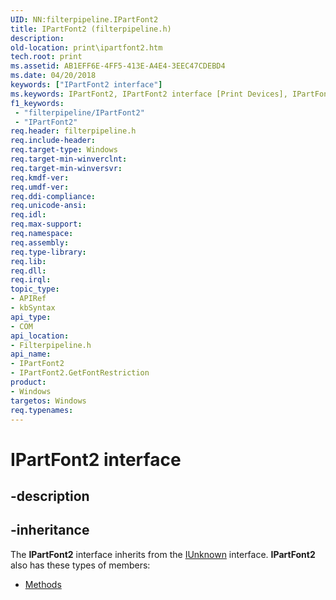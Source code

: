 ```yaml
---
UID: NN:filterpipeline.IPartFont2
title: IPartFont2 (filterpipeline.h)
description: 
old-location: print\ipartfont2.htm
tech.root: print
ms.assetid: AB1EFF6E-4FF5-413E-A4E4-3EEC47CDEBD4
ms.date: 04/20/2018
keywords: ["IPartFont2 interface"]
ms.keywords: IPartFont2, IPartFont2 interface [Print Devices], IPartFont2 interface [Print Devices],described, filterpipeline/IPartFont2, print.ipartfont2
f1_keywords:
 - "filterpipeline/IPartFont2"
 - "IPartFont2"
req.header: filterpipeline.h
req.include-header: 
req.target-type: Windows
req.target-min-winverclnt: 
req.target-min-winversvr: 
req.kmdf-ver: 
req.umdf-ver: 
req.ddi-compliance: 
req.unicode-ansi: 
req.idl: 
req.max-support: 
req.namespace: 
req.assembly: 
req.type-library: 
req.lib: 
req.dll: 
req.irql: 
topic_type:
- APIRef
- kbSyntax
api_type:
- COM
api_location:
- Filterpipeline.h
api_name:
- IPartFont2
- IPartFont2.GetFontRestriction
product:
- Windows
targetos: Windows
req.typenames: 
---
```


# IPartFont2 interface


## -description





## -inheritance

The <b xmlns:loc="https://microsoft.com/wdcml/l10n">IPartFont2</b> interface inherits from the <a href="https://docs.microsoft.com/windows/win32/api/unknwn/nn-unknwn-iunknown">IUnknown</a> interface. <b>IPartFont2</b> also has these types of members:
<ul>
<li><a href="https://docs.microsoft.com/">Methods</a></li>
</ul>

